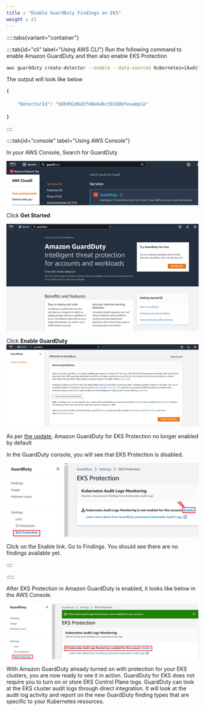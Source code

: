 ```yaml
---
title : "Enable GuardDuty Findings on EKS"
weight : 21
---
```




:::::tabs{variant="container"}

::::tab{id="cli" label="Using AWS CLI"}
Run the following command to enable Amazon GuardDuty and then also enable EKS Protection

```bash
aws guardduty create-detector --enable --data-sources Kubernetes={AuditLogs={Enable=true}}
```
The output will look like below
```bash
{

    "DetectorId": "b6b992d6d2f48e64bc59180bfexample"

}
```
::::

::::tab{id="console" label="Using AWS Console"}

In your AWS Console, Search for GuardDuty

![Search for GuardDuty](/static/images/detective-controls/GDSearch.png)

Click **Get Started**

![GDGetStarted](/static/images/detective-controls/GDGetStarted.png)

Click **Enable GuardDuty**
![GDEnabledInAccount](/static/images/detective-controls/GDEnabledInAccount.png)


As per [the update](https://aws.amazon.com/about-aws/whats-new/2022/01/amazon-guardduty-elastic-kubernetes-service-clusters/), Amazon GuardDuty for EKS Protection no longer enabled by default


In the GuardDuty console, you will see that EKS Protection is disabled.

![GuardDuty Disabled](/static/images/detective-controls/GDDisable.png)

Click on the Enable link. Go to Findings. You should see there are no findings available yet.

::::

:::::

After EKS Protection in Amazon GuardDuty is enabled, it looks like below in the AWS Console.

![GuardDuty Enabled](/static/images/detective-controls/GDEnabled.png)

With Amazon GuardDuty already turned on with protection for your EKS clusters, you are now ready to see it in action. GuardDuty for EKS does not require you to turn on or store EKS Control Plane logs. GuardDuty can look at the EKS cluster audit logs through direct integration. It will look at the audit log activity and report on the new GuardDuty finding types that are specific to your Kubernetes resources.
